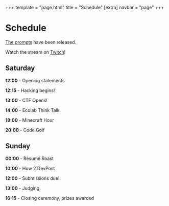 +++
template = "page.html"
title = "Schedule"
[extra]
navbar = "page"
+++

# Schedule

[The prompts](/prompts) have been released.

Watch the stream on [Twitch](https://twitch.tv/minnehack)!

## Saturday

**12:00** - Opening statements

**12:15** - Hacking begins!

**13:00** - CTF Opens!

**14:00** - Ecolab Think Talk

**18:00** - Minecraft Hour

**20:00** - Code Golf

## Sunday

**00:00** - Résumé Roast

**10:00** - How 2 DevPost

**12:00** - Submissions due!

**13:00** - Judging

**16:15** - Closing ceremony, prizes awarded


